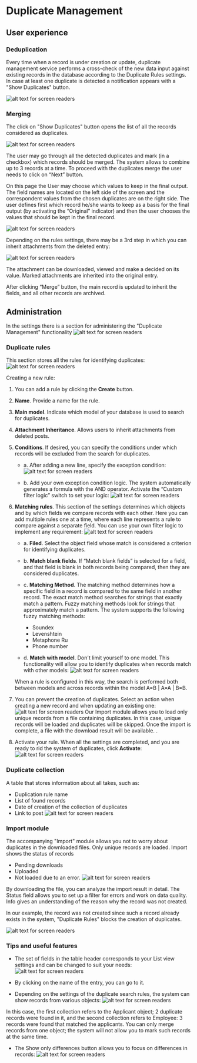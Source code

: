 # Duplicate Management

## User experience

### Deduplication

Every time when a record is under creation or update, duplicate management service performs a cross-check of the new data input against existing records in the database according to the Duplicate Rules settings. In case at least one duplicate is detected a notification appears with a "Show Duplicates" button.

![alt text for screen readers](../images/image4.jpg)

### Merging
The click on "Show Duplicates" button opens the list of all the records considered as duplicates.

![alt text for screen readers](../images/image17.jpg)

The user may go through all the detected duplicates and mark (in a checkbox) which records should be merged. The system allows to combine up to 3 records at a time. To proceed with the duplicates merge the user needs to click on “Next” button.


On this page the User may choose which values to keep in the final output.
The field names are located on the left side of the screen and the correspondent values from the chosen duplicates are on the right side.
The user defines first which record he/she wants to keep as a basis for the final output (by activating the “Original” indicator) and then the user chooses the values that should be kept in the final record.

![alt text for screen readers](../images/image13.jpg)

Depending on the rules settings, there may be a 3rd step in which you can inherit attachments from the deleted entry:

![alt text for screen readers](../images/image7.jpg)

The attachment can be downloaded, viewed and make a decided on its value.
Marked attachments are inherited into the original entry.

After clicking “Merge” button, the main record is updated to inherit the fields, and all other records are archived.


## Administration
In the settings there is a section for administering the "Duplicate Management" functionality
![alt text for screen readers](../images/image12.jpg)

### Duplicate rules

This section stores all the rules for identifying duplicates:
![alt text for screen readers](../images/image3.jpg)

Creating a new rule:
1. You can add a rule by clicking the **Create** button.

2. **Name**. Provide a name for the rule.

3. **Main model**. Indicate which model of your database is used to search for duplicates.

4. **Attachment Inheritance**. Allows users to inherit attachments from deleted posts.

5. **Conditions**. If desired, you can specify the conditions under which records will be excluded from the search for duplicates.
   - a. After adding a new line, specify the exception condition:
   ![alt text for screen readers](../images/image10.jpg)

   - b. Add your own exception condition logic.
     The system automatically generates a formula with the AND operator. Activate the “Custom filter logic” switch to set your logic:
   ![alt text for screen readers](../images/image1.jpg)

6. **Matching rules**. This section of the settings determines which objects and by which fields we compare records with each other.
   Here you can add multiple rules one at a time, where each line represents a rule to compare against a separate field. You can use your own filter logic to implement any requirement:
   ![alt text for screen readers](../images/image15.jpg)

   - a. **Filed**. Select the object field whose match is considered a criterion for identifying duplicates.

   - b. **Match blank fields**. If “Match blank fields” is selected for a field, and that field is blank in both records being compared, then they are considered duplicates.

   - c. **Matching Method**. The matching method determines how a specific field in a record is compared to the same field in another record.
   The exact match method searches for strings that exactly match a pattern. Fuzzy matching methods look for strings that approximately match a pattern.
   The system supports the following fuzzy matching methods:
     - Soundex
     - Levenshtein
     - Metaphone Ru
     - Phone number

   - d. **Match with model**. Don't limit yourself to one model. This functionality will allow you to identify duplicates when records match with other models:
   ![alt text for screen readers](../images/image14.jpg)

    When a rule is configured in this way, the search is performed both between models and across records within the model A=B | A=A | B=B.


7. You can prevent the creation of duplicates. Select an action when creating a new record and when updating an existing one:
    ![alt text for screen readers](../images/image6.jpg)
    Our Import module allows you to load only unique records from a file containing duplicates. In this case, unique records will be loaded and duplicates will be skipped. Once the import is complete, a file with the download result will be available. .

8. Activate your rule.
   When all the settings are completed, and you are ready to rid the system of duplicates, click **Activate**:
   ![alt text for screen readers](../images/image11.jpg)

### Duplicate collection
A table that stores information about all takes, such as:
- Duplication rule name
- List of found records
- Date of creation of the collection of duplicates
- Link to post
![alt text for screen readers](../images/image16.jpg)

### Import module

The accompanying "Import" module allows you not to worry about duplicates in the downloaded files. Only unique records are loaded. Import shows the status of records
- Pending downloads
- Uploaded
- Not loaded due to an error.
![alt text for screen readers](../images/image5.png)

By downloading the file, you can analyze the import result in detail. The Status field allows you to set up a filter for errors and work on data quality. Info gives an understanding of the reason why the record was not created.

In our example, the record was not created since such a record already exists in the system, "Duplicate Rules" blocks the creation of duplicates.

![alt text for screen readers](../images/image2.png)

### Tips and useful features

- The set of fields in the table header corresponds to your List view settings and can be changed to suit your needs:
![alt text for screen readers](../images/image9.jpg)


- By clicking on the name of the entry, you can go to it.
- Depending on the settings of the duplicate search rules, the system can show records from various objects:
![alt text for screen readers](../images/image18.jpg)

In this case, the first collection refers to the Applicant object; 2 duplicate records were found in it, and the second collection refers to Employee: 3 records were found that matched the applicants. You can only merge records from one object; the system will not allow you to mark such records at the same time.

- The Show only differences button allows you to focus on differences in records:
![alt text for screen readers](../images/image8.jpg)